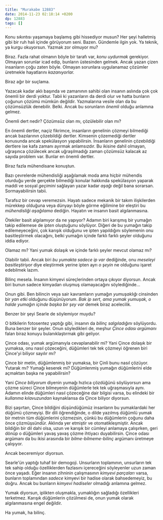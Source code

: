 ```yaml
---
title: "Murakabe 12883"
date: 2014-11-23 02:18:14 +0200
dp: 12883
tags: []
---
```


Konu sıkıntısı yaşamaya başlamış gibi hissediyor musun? Her şeyi
halletmiş gibi bir ruh hali içinde görüyorum seni. Bazen. Gündemle ilgin
yok. Ya teknik, ya kurgu okuyorsun. Yazmak zor olmuyor mu?

Biraz. Fazla rahat olmanın böyle bir tarafı var, *konu uydurmak*
gerekiyor. Olmayan sorunlar icad edip, bunların üstesinden gelmek. Ancak
yazan çizen insanların çoğu zaten böyle. Olmayan sorunlara uygulanamaz
çözümler üretmekle hayatlarını *kazanıyorlar.*

Biraz ağır bir suçlama.

Yazacak kadar aklı başında ve zamanının sahibi olan insanın aslında çok
çok önemli bir derdi yoktur. Tabii ki yazanların da derdi olur ve hatta
bunların çoğunun çözümü mümkün değildir. Yazmalarına vesile olan da bu
çözümsüzlük denebilir. Belki. Ancak bu sorunların *önemli* olduğu
anlamına gelmez.

Önemli dert nedir? Çözümsüz olan mı, çözülebilir olan mı?

En önemli dertler, naçiz fikrimce, insanların genelinin çözmeyi
bilmediği ancak bazılarının çözebildiği dertler. Kimsenin çözemediği
dertler konusunda ancak spekülasyon yapabilirsin. İnsanların genelinin
çözebildiği dertlere ise kafa zamanı ayırmak anlamsızdır. Bu ikisine
dahil olmayan, uğraşınca çözülecek ancak uğraşılmadığı zaman çözümsüz
kalacak az sayıda problem var. Bunlar en önemli dertler.

Biraz fazla mühendisane konuştun.

Bazı çevrelerde mühendisliği aşağılamak moda ama hiçbir mühendis
oturduğu yerde gerçekte bilmediği konular hakkında spekülasyon yaparak
maddi ve sosyal *geçimini* sağlayan yazar kadar *aşağı* değil bana
sorarsan. Sormayabilirsin tabii.

Tarafsız bir cevap veremezsin. Hayatı sadece mekanik bir takım
ilişkilerden mürekkep olduğuna veya dünyayı böyle görme eğilimine bir
eleştiri bu *mühendisliği aşağılama* dediğin. Hayatın ve insanın basit
algılanmasına.

Ötekiler basit algılamıyor da ne yapıyor? Adamın biri karışmış bir
yumağın takip edilemese de *ipten* oluştuğunu söylüyor. Diğeri de bu
yumağın takip edilemeyeceğini, çok karışık olduğunu ve ipten yapıldığını
söylemenin onu basitleştirmek olacağını, belki yumağın içinde farklı
farklı şeyler olduğunu iddia ediyor.

Olamaz mı? Yani yumak dolaşık ve içinde farklı şeyler mevcut olamaz mı?

Olabilir tabii. Ancak biri *bu yumakta sadece ip var* dediğinde, onu
*meseleyi basitleştiriyor* diye eleştirmek yerine ipten ayrı *o şeyin*
ne olduğunu işaret edebilmek lazım.

Bilinç mesela. İnsanın kimyevi süreçlerinden ortaya çıkıyor diyorsun.
Ancak biri bunun sadece kimyadan oluşmuş olamayacağını söylediğinde...

Onun gibi. Ben bilincin veya sair kavramların yumağın *yumuşaklığı*
cinsinden bir *yan etki* olduğunu düşünüyorum. *Bak ip sert, ama yumak
yumuşak, o halde yumağın içinde başka bir şey var* demek biraz
acelecilik.

Benzer bir şeyi Searle de söylemiyor muydu?

O bitkilerin fotosentez yaptığı gibi, insanın da *bilinç salgıladığını*
söylüyordu. Buna benzer bir şeyler. Onun söyledikleri de, meşhur *Çince
odası argümanı* falan biraz konuyu bulanıklaştırmak gibi geliyor.

Çince odası, yumak argümanıyla cevaplanabilir mi? Yani Çince dolaşık bir
yumaksa, onu nasıl çözeceğini, düğümleri tek tek çözmeyi öğrenen biri
Çince'yi biliyor sayılır mı?

Çince bir metin, düğümlenmiş bir yumaksa, bir Çinli bunu nasıl çözüyor.
Yutarak mı? Yumağı keserek mi? Düğümlenmiş yumağın düğümlerini elde
açmaktan başka ne yapabilirsin?

Yani *Çince biliyorum* diyenin yumağı hızlıca çözdüğünü söylüyorsun ama
çözme süreci Çince bilmeyenin düğümlerle tek tek uğraşmasıyla aynı.
Adamın elinde düğümleri nasıl çözeceğine dair bilgisi varsa, bu elindeki
bir *kullanma kılavuzundan* kaynaklansa da Çince biliyor diyorsun.

Bizi şaşırtan, Çince bildiğini düşündüğümüz insanların bu yumaklardaki
her düğümü çözmeyişi. Bir dili öğrendiğinde, o dilde yazılmış düğümlü
yumak bir metnin tüm düğümlerini çözmezsin, çünkü bu düğümlerin çoğunu
daha önce çözmüşsündür. Aklında yer etmiştir ve otomatikleşmiştir. Ancak
bildiğin bir dil dahi olsa, uzun ve karışık bir cümleyi anlamaya
çalışırken, geri dönüp o düğümleri yavaş yavaş çözme ihtiyacı
duyabilirsin. Çince odası argümanı da bu ikisi arasında bir
*bilme-bilmeme-bilinç* argümanı üretmeye çalışıyor.

Ancak beceremiyor diyorsun.

Searle'ün yaptığı tuhaf bir demogoji. Unsurların toplamının, unsurların
tek tek sahip olduğu özelliklerden fazlasını içereceğini söyleyenler
uzun zaman önce yaşadı. Eğer insanın zihninin çalışmasının *kimyevi
parçaları* varsa, bunların toplamından *sadece* kimyevi bir hadise
olarak bahsedemeyiz, bu doğru. Ancak bu bunların *kimyevi hadiseler*
olmadığı anlamına gelmez.

Yumak diyorsun, iplikten oluşmakla, yumaklığın sağladığı özellikleri
terketmez. Karışık düğümlerin çözülmesi de, onun yumak olarak
algılanmasına engel değildir.

Ha yumak, ha bilinç.

